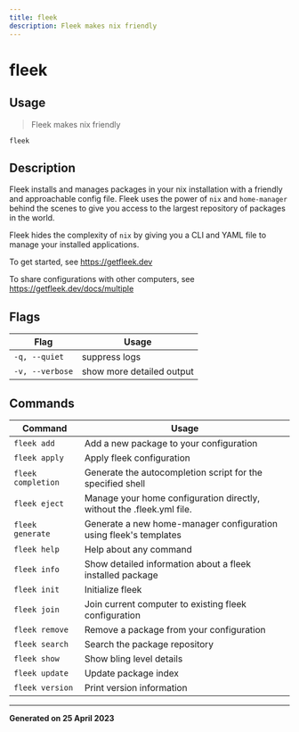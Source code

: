 ```yaml
---
title: fleek
description: Fleek makes nix friendly
---
```


# fleek

## Usage
> Fleek makes nix friendly

```shell
fleek
```

## Description


Fleek installs and manages packages in your nix installation with a friendly and approachable config file.
Fleek uses the power of `nix` and `home-manager` behind the scenes to give you access to the largest repository of packages in the world.

Fleek hides the complexity of `nix` by giving you a CLI and YAML file to manage your installed applications.

To get started, see https://getfleek.dev

To share configurations with other computers, see https://getfleek.dev/docs/multiple



## Flags
|Flag|Usage|
|----|-----|
|`-q, --quiet`|suppress logs|
|`-v, --verbose`|show more detailed output|

## Commands
|Command|Usage|
|-------|-----|
|`fleek add`|Add a new package to your configuration|
|`fleek apply`|Apply fleek configuration|
|`fleek completion`|Generate the autocompletion script for the specified shell|
|`fleek eject`|Manage your home configuration directly, without the .fleek.yml file.|
|`fleek generate`|Generate a new home-manager configuration using fleek's templates|
|`fleek help`|Help about any command|
|`fleek info`|Show detailed information about a fleek installed package|
|`fleek init`|Initialize fleek|
|`fleek join`|Join current computer to existing fleek configuration|
|`fleek remove`|Remove a package from your configuration|
|`fleek search`|Search the package repository|
|`fleek show`|Show bling level details|
|`fleek update`|Update package index|
|`fleek version`|Print version information|


---
**Generated on 25 April 2023**
